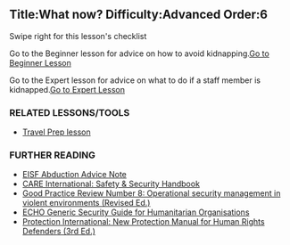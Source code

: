 Title:What now?
Difficulty:Advanced
Order:6
---
<p>Swipe right for this lesson's checklist</p><p>Go to the Beginner lesson for advice on how to avoid kidnapping.<a href="umbrella://lesson/kidnapping/1" class="button green">Go to Beginner Lesson</a></p><p>Go to the Expert lesson for advice on what to do if a staff member is kidnapped.<a href="umbrella://lesson/kidnapping/3" class="button purple">Go to Expert Lesson</a></p><h3>RELATED LESSONS/TOOLS</h3><p><ul><li><a href="umbrella://lesson/preparation">Travel Prep lesson</a></li></ul></p><h3>FURTHER READING</h3><p><ul><li><a href="https://www.eisf.eu/wp-content/uploads/2014/09/0541-MO-2010-Advice-Note-Abduction-Kidnapping.doc">EISF Abduction Advice Note</a></li><li><a href="ngolearning.org/courses/availablecourses/CARE%20Safety%20Course/Shared%20Documents/English_CARE_International_Safety_and_Security_Handbook.pdf">CARE International: Safety & Security Handbook</a></li><li><a href="www.odihpn.org/download/gpr_8_revised2pdf">Good Practice Review Number 8: Operational security management in violent environments (Revised Ed.)</a></li><li><a href="https://www.google.co.uk/url?sa=t&rct=j&q=&esrc=s&source=web&cd=1&cad=rja&uact=8&ved=0CCEQFjAA&url=http%3A%2F%2Fec.europa.eu%2Fecho%2Ffiles%2Fevaluation%2Fwatsan2005%2Fannex_files%2FECHO%2FECHO12%20-%20echo_generic_security_guide_en.doc&ei=kLxAVc6LOILuUP2SgbAE&usg=AFQjCNEXEOcbLeV24f3WolHmDwLq7KJzlQ&sig2=hbnI7wfdrGIHS7mmikBRWA">ECHO Generic Security Guide for Humanitarian Organisations</a></li><li><a href="protectioninternational.org/publication/new-protection-manual-for-human-rights-defenders-3rd-edition/">Protection International: New Protection Manual for Human Rights Defenders (3rd Ed.)</a></li></ul></p>
